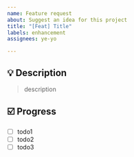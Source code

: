 ```yaml
---
name: Feature request
about: Suggest an idea for this project
title: "[Feat] Title"
labels: enhancement
assignees: ye-yo

---
```


## 💡 Description

> description 

## ☑️ Progress

- [ ] todo1
- [ ] todo2
- [ ] todo3
